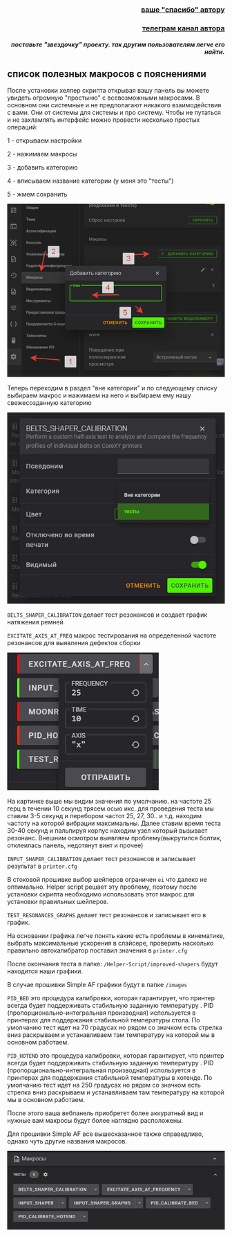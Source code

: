 <h3 align="right"><a href="https://www.tinkoff.ru/rm/yakovleva.irina203/51ZSr71845" target="_blank">ваше "спасибо" автору</a></h3>
<h3 align="right"><a href="https://t.me/tombraider2006" target="_blank">телеграм канал автора</a></h3>
<h5 align="right">поставьте "звездочку" проекту. так другим пользователям легче его найти.</h5>


## cписок полезных макросов с пояснениями

После установки хелпер скрипта открывая вашу панель вы можете увидеть огромную "простыню" с всевозможными макросами. В основном они системные и не предполагают никакого взаимодействия с вами. Они от системы для системы и про систему. Чтобы не путаться и не захламлять интерфейс можно провести несколько простых операций:

1 - открываем настройки

2 - нажимаем макросы

3 - добавить категорию

4 - вписываем название категории (у меня это "тесты")

5 - жмем сохранить

![](/images/macros1.png)

Теперь переходим в раздел "вне категории" и по следующему списку выбираем макрос и нажимаем на него и выбираем ему нашу свежесозданную категорию

![](/images/maros2.jpg)


`BELTS_SHAPER_CALIBRATION` делает тест резонансов и создает график натяжения ремней

`EXCITATE_AXIS_AT_FREQ` макрос тестирования на определенной частоте резонансов для выявления дефектов сборки

![](/images/macros3.jpg)

На картинке выше мы видим значения по умолчанию. на частоте 25 герц в течении 10 секунд трясем осью икс.  для проведения теста мы ставим 3-5 секунд и перебором частот 25, 27, 30.. и т.д. находим частоту на которой вибрации максимальны. Далее ставим время теста 30-40 секунд и пальпируя корпус находим узел который  вызывает резонанс.  Внешним осмотром выявляем проблему(выкрутился болтик, отклеилась панель, недотянут винт и прочее)  

`INPUT_SHAPER_CALIBRATION` делает тест резонансов и записывает результат в `printer.cfg`

В стоковой прошивке выбор шейперов ограничен `ei` что далеко не оптимально. Helper script решает эту проблему, поэтому после установки скрипта необходимо использовать этот  макрос для установки правильных шейперов.

`TEST_RESONANCES_GRAPHS` делает тест резонансов и записывает его в график.

На основании графика легче понять какие есть проблемы в кинематике, выбрать максимальные ускорения в слайсере, проверить насколько правильно автокалибратор поставил значения в `printer.cfg` 

После окончания теста в папке: `/Helper-Script/improved-shapers` будут находится наши графики. 

В случае прошивки Simple AF графики будут в папке `/images`


`PID_BED` это процедура калибровки, которая гарантирует, что принтер всегда будет поддерживать стабильную заданную температуру . PID (пропорционально-интегральная производная) используется в принтерах для поддержания стабильной температуры стола. По умолчанию тест идет на 70 градусах но рядом со значком есть стрелка вниз раскрываем и устанавливаем там температуру на которой мы в основном работаем.


`PID_HOTEND` это процедура калибровки, которая гарантирует, что принтер всегда будет поддерживать стабильную заданную температуру . PID (пропорционально-интегральная производная) используется в принтерах для поддержания стабильной температуры в хотенде. По умолчанию тест идет на 250 градусах но рядом со значком есть стрелка вниз раскрываем и устанавливаем там температуру на которой мы в основном работаем.



После этого ваша вебпанель приобретет более аккуратный вид и нужные вам макросы будут более наглядно расположены. 

Для прошивки Simple AF все вышесказанное также справедливо, однако чуть другие названия макросов.

![](/images/macros5.jpg)